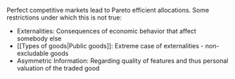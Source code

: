Perfect competitive markets lead to Pareto efficient allocations. Some restrictions under which this is not true:
+ Externalities: Consequences of economic behavior that affect somebody else
+ [[Types of goods|Public goods]]: Extreme case of externalities - non-excludable goods
+ Asymmetric Information: Regarding quality of features and thus personal valuation of the traded good